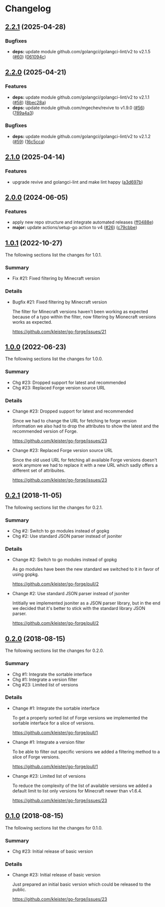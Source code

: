 # Changelog

## [2.2.1](https://github.com/kleister/go-forge/compare/v2.2.0...v2.2.1) (2025-04-28)


### Bugfixes

* **deps:** update module github.com/golangci/golangci-lint/v2 to v2.1.5 ([#60](https://github.com/kleister/go-forge/issues/60)) ([061094c](https://github.com/kleister/go-forge/commit/061094cd7b9186af9acd870b059f1ada51b5c931))

## [2.2.0](https://github.com/kleister/go-forge/compare/v2.1.0...v2.2.0) (2025-04-21)


### Features

* **deps:** update module github.com/golangci/golangci-lint/v2 to v2.1.1 ([#58](https://github.com/kleister/go-forge/issues/58)) ([8bec28a](https://github.com/kleister/go-forge/commit/8bec28ae5132d5dbb5946567f65c221372d716b6))
* **deps:** update module github.com/mgechev/revive to v1.9.0 ([#56](https://github.com/kleister/go-forge/issues/56)) ([789a4a3](https://github.com/kleister/go-forge/commit/789a4a374485c26bdc88df2f7b907d46717b9aab))


### Bugfixes

* **deps:** update module github.com/golangci/golangci-lint/v2 to v2.1.2 ([#59](https://github.com/kleister/go-forge/issues/59)) ([16c5cca](https://github.com/kleister/go-forge/commit/16c5cca2636ef50a0d4615c9567af168a8dc59f6))

## [2.1.0](https://github.com/kleister/go-forge/compare/v2.0.0...v2.1.0) (2025-04-14)


### Features

* upgrade revive and golangci-lint and make lint happy ([a3d697b](https://github.com/kleister/go-forge/commit/a3d697b6a0893c9b7551e1ea2fc49cc0c47df2b1))

## [2.0.0](https://github.com/kleister/go-forge/compare/v1.0.1...v2.0.0) (2024-06-05)


### Features

* apply new repo structure and integrate automated releases ([ff0488e](https://github.com/kleister/go-forge/commit/ff0488e7c1245a5ebed2bebd295347ef4e24bb70))
* **major:** update actions/setup-go action to v4 ([#26](https://github.com/kleister/go-forge/issues/26)) ([c79cbbe](https://github.com/kleister/go-forge/commit/c79cbbe047d50d38192fccbcdf46912c15fa5f7f))


## [1.0.1]() (2022-10-27)

The following sections list the changes for 1.0.1.

### Summary

 * Fix #21: Fixed filtering by Minecraft version

### Details

 * Bugfix #21: Fixed filtering by Minecraft version

   The filter for Minecraft versions haven't been working as expected because of a typo within the
   filter, now filtering by Mionecraft versions works as expected.

   https://github.com/kleister/go-forge/issues/21


## [1.0.0]() (2022-06-23)

The following sections list the changes for 1.0.0.

### Summary

 * Chg #23: Dropped support for latest and recommended
 * Chg #23: Replaced Forge version source URL

### Details

 * Change #23: Dropped support for latest and recommended

   Since we had to change the URL for fetching te forge version information we also had to drop the
   attributes to show the latest and the recommended version of Forge.

   https://github.com/kleister/go-forge/issues/23

 * Change #23: Replaced Forge version source URL

   Since the old used URL for fetching all available Forge versions doesn't work anymore we had to
   replace it with a new URL which sadly offers a different set of attribuites.

   https://github.com/kleister/go-forge/issues/23


## [0.2.1]() (2018-11-05)

The following sections list the changes for 0.2.1.

### Summary

 * Chg #2: Switch to go modules instead of gopkg
 * Chg #2: Use standard JSON parser instead of jsoniter

### Details

 * Change #2: Switch to go modules instead of gopkg

   As go modules have been the new standard we switched to it in favor of using gopkg.

   https://github.com/kleister/go-forge/pull/2

 * Change #2: Use standard JSON parser instead of jsoniter

   Intitially we implemented jsoniter as a JSON parser library, but in the end we decided that it's
   better to stick with the standard library JSON parser.

   https://github.com/kleister/go-forge/pull/2


## [0.2.0]() (2018-08-15)

The following sections list the changes for 0.2.0.

### Summary

 * Chg #1: Integrate the sortable interface
 * Chg #1: Integrate a version filter
 * Chg #23: Limited list of versions

### Details

 * Change #1: Integrate the sortable interface

   To get a properly sorted list of Forge versions we implemented the sortable interface for a
   slice of versions.

   https://github.com/kleister/go-forge/pull/1

 * Change #1: Integrate a version filter

   To be able to filter out specific versions we added a filtering method to a slice of Forge
   versions.

   https://github.com/kleister/go-forge/pull/1

 * Change #23: Limited list of versions

   To reduce the complexity of the list of available versions we added a default limit to list only
   versions for Minecraft newer than v1.6.4.

   https://github.com/kleister/go-forge/issues/23


## [0.1.0]() (2018-08-15)

The following sections list the changes for 0.1.0.

### Summary

 * Chg #23: Initial release of basic version

### Details

 * Change #23: Initial release of basic version

   Just prepared an initial basic version which could be released to the public.

   https://github.com/kleister/go-forge/issues/23
